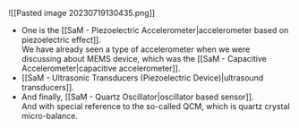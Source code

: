 ![[Pasted image 20230719130435.png]]
- One is the [[SaM - Piezoelectric Accelerometer|accelerometer based on piezoelectric effect]].<br>We have already seen a type of accelerometer when we were discussing about MEMS device, which was the [[SaM - Capacitive Accelerometer|capacitive accelerometer]].
- [[SaM - Ultrasonic Transducers (Piezoelectric Device)|ultrasound transducers]].
- And finally, [[SaM - Quartz Oscillator|oscillator based sensor]].<br>And with special reference to the so-called QCM, which is quartz crystal micro-balance.

